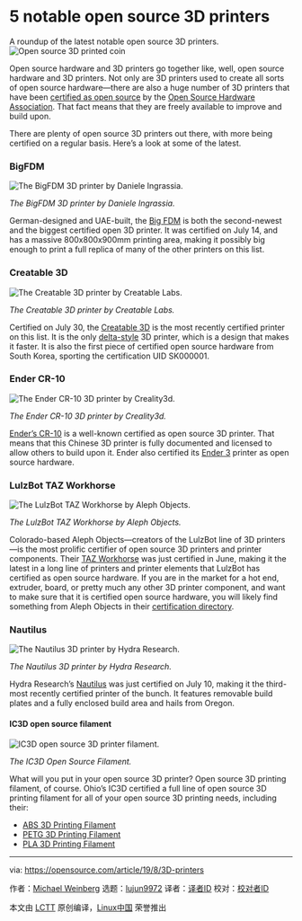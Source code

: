[#]: collector: (lujun9972)
[#]: translator: ( )
[#]: reviewer: ( )
[#]: publisher: ( )
[#]: url: ( )
[#]: subject: (5 notable open source 3D printers)
[#]: via: (https://opensource.com/article/19/8/3D-printers)
[#]: author: (Michael Weinberg https://opensource.com/users/mweinberg)

5 notable open source 3D printers
======
A roundup of the latest notable open source 3D printers.
![Open source 3D printed coin][1]

Open source hardware and 3D printers go together like, well, open source hardware and 3D printers. Not only are 3D printers used to create all sorts of open source hardware—there are also a huge number of 3D printers that have been [certified as open source][2] by the [Open Source Hardware Association][3]. That fact means that they are freely available to improve and build upon.

There are plenty of open source 3D printers out there, with more being certified on a regular basis. Here’s a look at some of the latest.

### BigFDM

![The BigFDM 3D printer by Daniele Ingrassia.][4]

_The BigFDM 3D printer by Daniele Ingrassia._

German-designed and UAE-built, the [Big FDM][5] is both the second-newest and the biggest certified open 3D printer. It was certified on July 14, and has a massive 800x800x900mm printing area, making it possibly big enough to print a full replica of many of the other printers on this list.

### Creatable 3D

![The Creatable 3D printer by Creatable Labs.][6]

_The Creatable 3D printer by Creatable Labs._

Certified on July 30, the [Creatable 3D][7] is the most recently certified printer on this list. It is the only [delta-style][8] 3D printer, which is a design that makes it faster. It is also the first piece of certified open source hardware from South Korea, sporting the certification UID SK000001.

### Ender CR-10

![The Ender CR-10 3D printer by Creality3d.][9]

_The Ender CR-10 3D printer by Creality3d._

[Ender’s CR-10][10] is a well-known certified as open source 3D printer. That means that this Chinese 3D printer is fully documented and licensed to allow others to build upon it. Ender also certified its [Ender 3][11] printer as open source hardware.

### LulzBot TAZ Workhorse

![The LulzBot TAZ Workhorse by Aleph Objects.][12]

_The LulzBot TAZ Workhorse by Aleph Objects._

Colorado-based Aleph Objects—creators of the LulzBot line of 3D printers—is the most prolific certifier of open source 3D printers and printer components. Their [TAZ Workhorse][13] was just certified in June, making it the latest in a long line of printers and printer elements that LulzBot has certified as open source hardware. If you are in the market for a hot end, extruder, board, or pretty much any other 3D printer component, and want to make sure that it is certified open source hardware, you will likely find something from Aleph Objects in their [certification directory][2].

### Nautilus

![The Nautilus 3D printer by Hydra Research.][14]

_The Nautilus 3D printer by Hydra Research._

Hydra Research’s [Nautilus][15] was just certified on July 10, making it the third-most recently certified printer of the bunch. It features removable build plates and a fully enclosed build area and hails from Oregon.

#### IC3D open source filament

![IC3D open source 3D printer filament.][16]

_The IC3D Open Source Filament._

What will you put in your open source 3D printer? Open source 3D printing filament, of course. Ohio’s IC3D certified a full line of open source 3D printing filament for all of your open source 3D printing needs, including their:

  * [ABS 3D Printing Filament][17]
  * [PETG 3D Printing Filament][18]
  * [PLA 3D Printing Filament][19]



--------------------------------------------------------------------------------

via: https://opensource.com/article/19/8/3D-printers

作者：[Michael Weinberg][a]
选题：[lujun9972][b]
译者：[译者ID](https://github.com/译者ID)
校对：[校对者ID](https://github.com/校对者ID)

本文由 [LCTT](https://github.com/LCTT/TranslateProject) 原创编译，[Linux中国](https://linux.cn/) 荣誉推出

[a]: https://opensource.com/users/mweinberg
[b]: https://github.com/lujun9972
[1]: https://opensource.com/sites/default/files/styles/image-full-size/public/lead-images/open_source_print_resize.jpg?itok=v6z2FtLS (Open source 3D printed coin)
[2]: https://certification.oshwa.org/list.html
[3]: https://www.oshwa.org/
[4]: https://opensource.com/sites/default/files/uploads/bigfdm.png (The BigFDM 3D printer by Daniele Ingrassia.)
[5]: https://certification.oshwa.org/de000013.html
[6]: https://opensource.com/sites/default/files/uploads/creatable_3d.png (The Creatable 3D printer by Creatable Labs.)
[7]: https://certification.oshwa.org/kr000001.html
[8]: https://www.youtube.com/watch?v=BTU6UGm15Zc
[9]: https://opensource.com/sites/default/files/uploads/ender_cr-10.png (The Ender CR-10 3D printer by Creality3d.)
[10]: https://certification.oshwa.org/cn000005.html
[11]: https://certification.oshwa.org/cn000003.html
[12]: https://opensource.com/sites/default/files/uploads/lulzbot_taz_workhorse.png (The LulzBot TAZ Workhorse by Aleph Objects.)
[13]: https://certification.oshwa.org/us000161.html
[14]: https://opensource.com/sites/default/files/uploads/hydra_research_nautilus.png (The Nautilus 3D printer by Hydra Research.)
[15]: https://certification.oshwa.org/us000166.html
[16]: https://opensource.com/sites/default/files/uploads/ic3d_open_source_filament.png (The IC3D Open Source Filament.)
[17]: https://certification.oshwa.org/us000066.html
[18]: https://certification.oshwa.org/us000131.html
[19]: https://certification.oshwa.org/us000130.html
